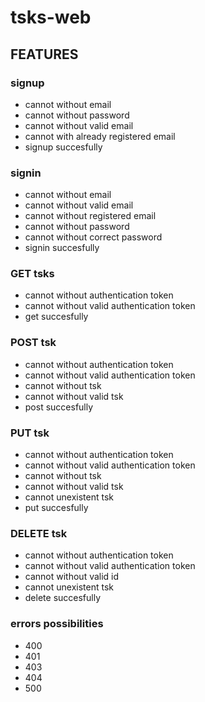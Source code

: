 # tsks-web

## FEATURES

### signup
- cannot without email
- cannot without password
- cannot without valid email
- cannot with already registered email
- signup succesfully

### signin
- cannot without email
- cannot without valid email
- cannot without registered email
- cannot without password
- cannot without correct password
- signin succesfully

### GET tsks
- cannot without authentication token
- cannot without valid authentication token
- get succesfully

### POST tsk
- cannot without authentication token
- cannot without valid authentication token
- cannot without tsk
- cannot without valid tsk
- post succesfully

### PUT tsk
- cannot without authentication token
- cannot without valid authentication token
- cannot without tsk
- cannot without valid tsk
- cannot unexistent tsk
- put succesfully

### DELETE tsk
- cannot without authentication token
- cannot without valid authentication token
- cannot without valid id
- cannot unexistent tsk
- delete succesfully

### errors possibilities
- 400
- 401
- 403
- 404
- 500